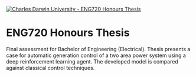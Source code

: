 [![Charles Darwin University - ENG720 Honours Thesis](https://fundraising.blackbaud.com.au/wp-content/uploads/2016/08/CDU-LOGO-RGB-LHS-1200x628.jpg)](https://www.cdu.edu.au/)

# ENG720 Honours Thesis

Final assessment for Bachelor of Engineering (Electrical). Thesis presents a case for automatic generation control of a two area power system using a deep reinforcement learning agent. The developed model is compared against classical control techniques.